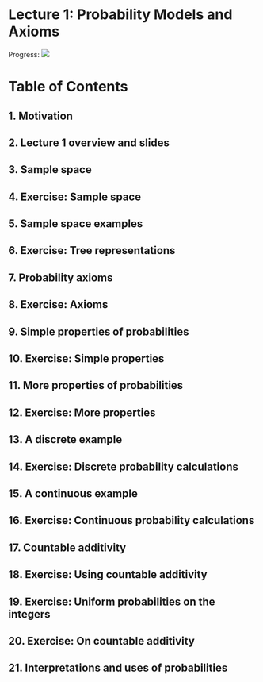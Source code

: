 # Lecture 1: Probability Models and Axioms

Progress: ![](http://progressed.io/bar/50)

# Table of Contents

## 1. Motivation

## 2. Lecture 1 overview and slides

## 3. Sample space

## 4. Exercise: Sample space

## 5. Sample space examples

## 6. Exercise: Tree representations

## 7. Probability axioms

## 8. Exercise: Axioms

## 9. Simple properties of probabilities

## 10. Exercise: Simple properties

## 11. More properties of probabilities

## 12. Exercise: More properties

## 13. A discrete example

## 14. Exercise: Discrete probability calculations

## 15. A continuous example

## 16. Exercise: Continuous probability calculations

## 17. Countable additivity

## 18. Exercise: Using countable additivity

## 19. Exercise: Uniform probabilities on the integers

## 20. Exercise: On countable additivity

## 21. Interpretations and uses of probabilities
